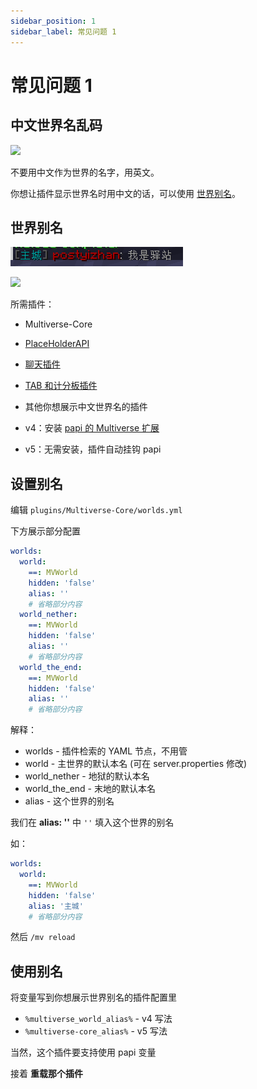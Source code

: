 ```yaml
---
sidebar_position: 1
sidebar_label: 常见问题 1
---
```


# 常见问题 1

## 中文世界名乱码

![](_images/中文世界名乱码.png)

不要用中文作为世界的名字，用英文。

你想让插件显示世界名时用中文的话，可以使用 [世界别名](#世界别名)。

## 世界别名

![](_images/中文世界名-1.png)

![](_images/中文世界名-2.png)

所需插件：

- Multiverse-Core
- [PlaceHolderAPI](../../Front-Plugin/PlaceHolderAPI/PlaceHolderAPI.md)
- [聊天插件](../../ManageTool/chat/chat.md)
- [TAB 和计分板插件](../../other/TAB&Scoreboard/Tab&Scoreboard.md)
- 其他你想展示中文世界名的插件

- v4：安装 [papi 的 Multiverse 扩展](../../Front-Plugin/PlaceHolderAPI/CommonUsage.md#multiverse)
- v5：无需安装，插件自动挂钩 papi

## 设置别名

编辑 `plugins/Multiverse-Core/worlds.yml`

下方展示部分配置

```yaml
worlds:
  world:
    ==: MVWorld
    hidden: 'false'
    alias: ''
    # 省略部分内容
  world_nether:
    ==: MVWorld
    hidden: 'false'
    alias: ''
    # 省略部分内容
  world_the_end:
    ==: MVWorld
    hidden: 'false'
    alias: ''
    # 省略部分内容
```

解释：

- worlds        - 插件检索的 YAML 节点，不用管
- world         - 主世界的默认本名 (可在 server.properties 修改)
- world_nether  - 地狱的默认本名
- world_the_end - 末地的默认本名
- alias         - 这个世界的别名

我们在 **alias: ''** 中 `''` 填入这个世界的别名

如：

```yaml
worlds:
  world:
    ==: MVWorld
    hidden: 'false'
    alias: '主城'
    # 省略部分内容
```

然后 `/mv reload`

## 使用别名

将变量写到你想展示世界别名的插件配置里

- `%multiverse_world_alias%` - v4 写法
- `%multiverse-core_alias%` - v5 写法

当然，这个插件要支持使用 papi 变量

接着 **重载那个插件**
